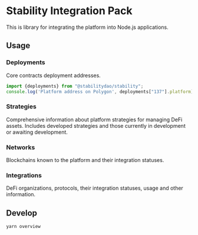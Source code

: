 # Stability Integration Pack

This is library for integrating the platform into Node.js applications.

## Usage

### Deployments

Core contracts deployment addresses.

```typescript
import {deployments} from "@stabilitydao/stability";
console.log('Platform address on Polygon', deployments["137"].platform)
```

### Strategies

Comprehensive information about platform strategies for managing DeFi assets. Includes developed strategies and those currently in development or awaiting development.

### Networks

Blockchains known to the platform and their integration statuses.

### Integrations

DeFi organizations, protocols, their integration statuses, usage and other information.

## Develop

```shell
yarn overview
```
